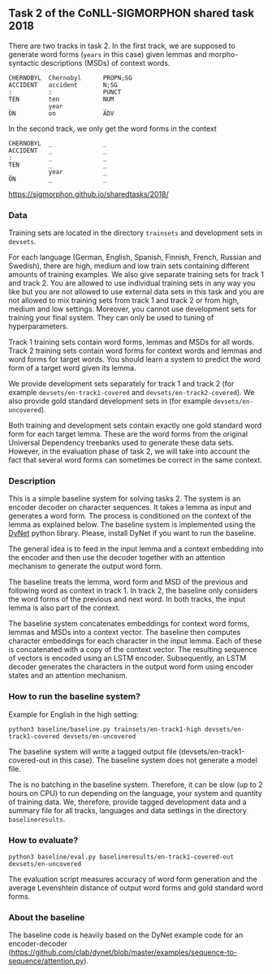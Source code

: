 ## Task 2 of the CoNLL-SIGMORPHON shared task 2018

There are two tracks in task 2. In the first track, we are supposed to
generate word forms (`years` in this case) given lemmas and
morpho-syntactic descriptions (MSDs) of context words.

```
CHERNOBYL  Chernobyl      PROPN;SG
ACCIDENT   accident       N;SG
:          :              PUNCT
TEN        ten            NUM
_          year           _
ON         on             ADV
```

In the second track, we only get the word forms in the context

```
CHERNOBYL  _              _
ACCIDENT   _              _
:          _              _
TEN        _              _
_          year           _
ON         _              _
```

https://sigmorphon.github.io/sharedtasks/2018/

### Data

Training sets are located in the directory `trainsets` and development
sets in `devsets`. 

For each language (German, English, Spanish, Finnish, French, Russian
and Swedish), there are high, medium and low train sets containing
different amounts of training examples. We also give separate training
sets for track 1 and track 2. You are allowed to use individual training
sets in any way you like but you are not allowed to use external data
sets in this task and you are not allowed to mix training sets from
track 1 and track 2 or from high, medium and low settings. Moreover,
you cannot use development sets for training your final system. They
can only be used to tuning of hyperparameters.

Track 1 training sets contain word forms, lemmas and MSDs for all
words. Track 2 training sets contain word forms for context words and
lemmas and word forms for target words. You should learn a system to
predict the word form of a target word given its lemma.

We provide development sets separately for track 1 and track 2 (for
example `devsets/en-track1-covered` and
`devsets/en-track2-covered`). We also provide gold standard
development sets in (for example `devsets/en-uncovered`).

Both training and development sets contain exactly one gold standard
word form for each target lemma. These are the word forms from the
original Universal Dependency treebanks used to generate these data
sets. However, in the evaluation phase of task 2, we will take into
account the fact that several word forms can sometimes be correct in
the same context.

### Description

This is a simple baseline system for solving tasks 2. The system is an
encoder decoder on character sequences. It takes a lemma as input and
generates a word form. The process is conditioned on the context of
the lemma as explained below. The baseline system is implemented using
the [DyNet](http://dynet.readthedocs.io/en/latest/python_ref.html)
python library. Please, install DyNet if you want to run the baseline.

The general idea is to feed in the input lemma and a context embedding
into the encoder and then use the decoder together with an attention
mechanism to generate the output word form.

The baseline treats the lemma, word form and MSD of the previous
and following word as context in track 1. In track 2, the baseline only
considers the word forms of the previous and next word. In both tracks,
the input lemma is also part of the context.

The baseline system concatenates embeddings for context word forms,
lemmas and MSDs into a context vector. The baseline then
computes character embeddings for each character in the input
lemma. Each of these is concatenated with a copy of the context
vector. The resulting sequence of vectors is encoded using an LSTM
encoder. Subsequently, an LSTM decoder generates the characters in the
output word form using encoder states and an attention mechanism.

### How to run the baseline system?

  Example for English in the high setting:

  ```
  python3 baseline/baseline.py trainsets/en-track1-high devsets/en-track1-covered devsets/en-uncovered
  ```

  The baseline system will write a tagged output file
  (devsets/en-track1-covered-out in this case). The baseline system
  does not generate a model file.

  The is no batching in the baseline system. Therefore, it can be slow
  (up to 2 hours on CPU) to run depending on the language, your system
  and quantity of training data. We, therefore, provide tagged
  development data and a summary file for all tracks, languages and
  data settings in the directory `baselineresults`.

### How to evaluate?
  ```
  python3 baseline/eval.py baselineresults/en-track1-covered-out devsets/en-uncovered
  ```

  The evaluation script measures accuracy of word form generation and
  the average Levenshtein distance of output word forms and gold
  standard word forms.

### About the baseline

  The baseline code is heavily based on the DyNet example code for an
  encoder-decoder
  (https://github.com/clab/dynet/blob/master/examples/sequence-to-sequence/attention.py).

